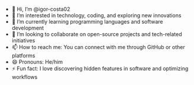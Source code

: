- 👋 Hi, I’m @igor-costa02
- 👀 I’m interested in technology, coding, and exploring new innovations
- 🌱 I’m currently learning programming languages and software development
- 💞️ I’m looking to collaborate on open-source projects and tech-related initiatives
- 📫 How to reach me: You can connect with me through GitHub or other platforms
- 😄 Pronouns: He/him
- ⚡ Fun fact: I love discovering hidden features in software and optimizing workflows

